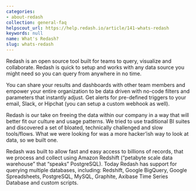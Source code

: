 ```yaml
---
categories:
- about-redash
collection: general-faq
helpscout_url: https://help.redash.io/article/141-whats-redash
keywords: null
name: What's Redash?
slug: whats-redash
---
```

Redash is an open source tool built for teams to query, visualize and
collaborate. Redash is quick to setup and works with any data source you might
need so you can query from anywhere in no time.

You can share your results and dashboards with other team members and empower
your entire organization to be data driven with no-code filters and parameters
that instantly adjust. Get alerts for pre-defined triggers to your email,
Slack, or Hipchat (you can setup a custom webhook as well).

Redash is our take on freeing the data within our company in a way that will
better fit our culture and usage patterns. We tried to use traditional BI
suites and discovered a set of bloated, technically challenged and slow
tools/flows. What we were looking for was a more hacker’ish way to look at
data, so we built one.

Redash was built to allow fast and easy access to billions of records, that we
process and collect using Amazon Redshift (“petabyte scale data warehouse”
that “speaks” PostgreSQL). Today Redash has support for querying multiple
databases, including: Redshift, Google BigQuery, Google Spreadsheets,
PostgreSQL, MySQL, Graphite, Axibase Time Series Database and custom scripts.

